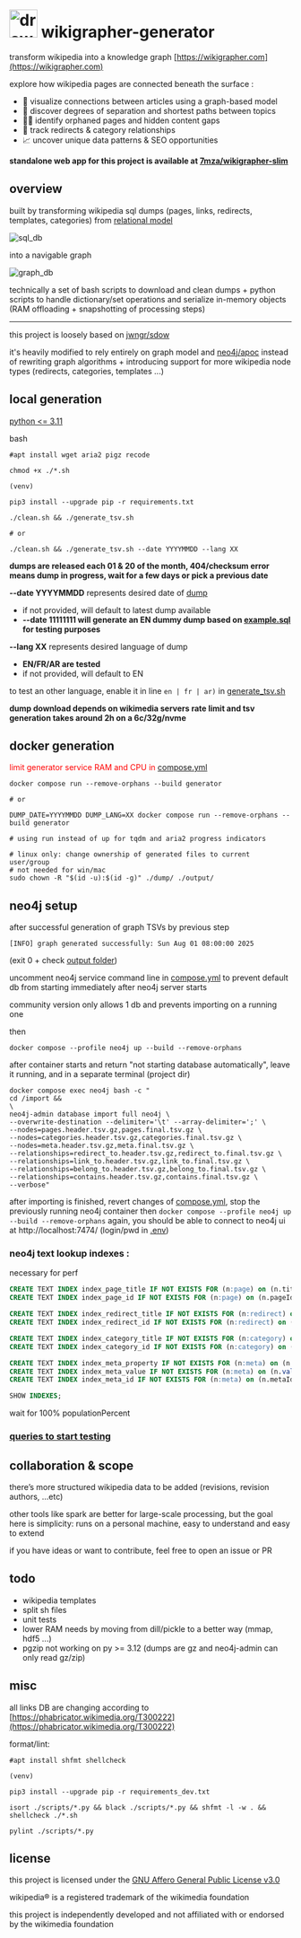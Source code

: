 # <img src="./misc/wikigrapher.png" alt="drawing" width="50"/> wikigrapher-generator

transform wikipedia into a knowledge graph [https://wikigrapher.com](https://wikigrapher.com)

explore how wikipedia pages are connected beneath the surface :

- 🔗 visualize connections between articles using a graph-based model
- 🧭 discover degrees of separation and shortest paths between topics
- 🕵️‍♂️ identify orphaned pages and hidden content gaps
- 🔄 track redirects & category relationships
- 📈 uncover unique data patterns & SEO opportunities

**standalone web app for this project is available at [7mza/wikigrapher-slim](https://github.com/7mza/wikigrapher-slim)**

## overview

built by transforming wikipedia sql dumps (pages, links, redirects, templates, categories) from [relational model](https://www.mediawiki.org/wiki/manual:database_layout)

![sql_db](./misc/db.jpg)

into a navigable graph

![graph_db](./misc/graph.jpg)

technically a set of bash scripts to download and clean dumps + python scripts to handle dictionary/set operations and serialize in-memory objects (RAM offloading + snapshotting of processing steps)

---

this project is loosely based on [jwngr/sdow](https://github.com/jwngr/sdow)

it's heavily modified to rely entirely on graph model and [neo4j/apoc](https://github.com/neo4j/apoc) instead of rewriting graph algorithms + introducing support for more wikipedia node types (redirects, categories, templates ...)

## local generation

[python <= 3.11](https://github.com/pyenv/pyenv)

bash

```shell
#apt install wget aria2 pigz recode

chmod +x ./*.sh

(venv)

pip3 install --upgrade pip -r requirements.txt

./clean.sh && ./generate_tsv.sh

# or

./clean.sh && ./generate_tsv.sh --date YYYYMMDD --lang XX
```

**dumps are released each 01 & 20 of the month, 404/checksum error means dump in progress, wait for a few days or pick a previous date**

**--date YYYYMMDD** represents desired date of [dump](https://dumps.wikimedia.org/enwiki)

- if not provided, will default to latest dump available
- **--date 11111111 will generate an EN dummy dump based on [example.sql](./misc/example.sql) for testing purposes**

**--lang XX** represents desired language of dump

- **EN/FR/AR are tested**
- if not provided, will default to EN

to test an other language, enable it in line `en | fr | ar)` in [generate_tsv.sh](./generate_tsv.sh)

**dump download depends on wikimedia servers rate limit and tsv generation takes around 2h on a 6c/32g/nvme**

## docker generation

<span style="color:red">limit generator service RAM and CPU in [compose.yml](./compose.yml)</span>

```shell
docker compose run --remove-orphans --build generator

# or

DUMP_DATE=YYYYMMDD DUMP_LANG=XX docker compose run --remove-orphans --build generator

# using run instead of up for tqdm and aria2 progress indicators
```

```shell
# linux only: change ownership of generated files to current user/group
# not needed for win/mac
sudo chown -R "$(id -u):$(id -g)" ./dump/ ./output/
```

## neo4j setup

after successful generation of graph TSVs by previous step

`[INFO] graph generated successfully: Sun Aug 01 08:00:00 2025`

(exit 0 + check [output folder](./output/))

uncomment neo4j service command line in [compose.yml](./compose.yml) to prevent default db from starting immediately after neo4j server starts

community version only allows 1 db and prevents importing on a running one

then

```shell
docker compose --profile neo4j up --build --remove-orphans
```

after container starts and return "not starting database automatically", leave it running, and in a separate terminal (project dir)

```shell
docker compose exec neo4j bash -c "
cd /import &&
\
neo4j-admin database import full neo4j \
--overwrite-destination --delimiter='\t' --array-delimiter=';' \
--nodes=pages.header.tsv.gz,pages.final.tsv.gz \
--nodes=categories.header.tsv.gz,categories.final.tsv.gz \
--nodes=meta.header.tsv.gz,meta.final.tsv.gz \
--relationships=redirect_to.header.tsv.gz,redirect_to.final.tsv.gz \
--relationships=link_to.header.tsv.gz,link_to.final.tsv.gz \
--relationships=belong_to.header.tsv.gz,belong_to.final.tsv.gz \
--relationships=contains.header.tsv.gz,contains.final.tsv.gz \
--verbose"
```

after importing is finished, revert changes of [compose.yml](./compose.yml), stop the previously running neo4j container then `docker compose --profile neo4j up --build --remove-orphans` again, you should be able to connect to neo4j ui at http://localhost:7474/ (login/pwd in [.env](./.env))

### neo4j text lookup indexes :

necessary for perf

```sql
CREATE TEXT INDEX index_page_title IF NOT EXISTS FOR (n:page) on (n.title);
CREATE TEXT INDEX index_page_id IF NOT EXISTS FOR (n:page) on (n.pageId);

CREATE TEXT INDEX index_redirect_title IF NOT EXISTS FOR (n:redirect) on (n.title);
CREATE TEXT INDEX index_redirect_id IF NOT EXISTS FOR (n:redirect) on (n.pageId);

CREATE TEXT INDEX index_category_title IF NOT EXISTS FOR (n:category) on (n.title);
CREATE TEXT INDEX index_category_id IF NOT EXISTS FOR (n:category) on (n.categoryId);

CREATE TEXT INDEX index_meta_property IF NOT EXISTS FOR (n:meta) on (n.property);
CREATE TEXT INDEX index_meta_value IF NOT EXISTS FOR (n:meta) on (n.value);
CREATE TEXT INDEX index_meta_id IF NOT EXISTS FOR (n:meta) on (n.metaId);
```

```sql
SHOW INDEXES;
```

wait for 100% populationPercent

### [queries to start testing](./NEO4J.md)

## collaboration & scope

there’s more structured wikipedia data to be added (revisions, revision authors, ...etc)

other tools like spark are better for large-scale processing, but the goal here is simplicity:
runs on a personal machine, easy to understand and easy to extend

if you have ideas or want to contribute, feel free to open an issue or PR

## todo

- wikipedia templates
- split sh files
- unit tests
- lower RAM needs by moving from dill/pickle to a better way (mmap, hdf5 ...)
- pgzip not working on py >= 3.12 (dumps are gz and neo4j-admin can only read gz/zip)

## misc

all links DB are changing according to [https://phabricator.wikimedia.org/T300222](https://phabricator.wikimedia.org/T300222)

format/lint:

```shell
#apt install shfmt shellcheck

(venv)

pip3 install --upgrade pip -r requirements_dev.txt

isort ./scripts/*.py && black ./scripts/*.py && shfmt -l -w . && shellcheck ./*.sh

pylint ./scripts/*.py
```

## license

this project is licensed under the [GNU Affero General Public License v3.0](./LICENSE.txt)

wikipedia® is a registered trademark of the wikimedia foundation

this project is independently developed and not affiliated with or endorsed by the wikimedia foundation
